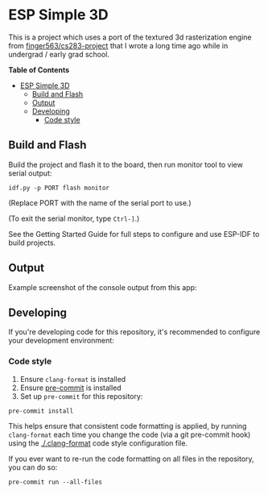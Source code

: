 # ESP Simple 3D

This is a project which uses a port of the textured 3d rasterization engine from
[finger563/cs283-project](https://github.com/finger563/cs283-project) that I
wrote a long time ago while in undergrad / early grad school. 

<!-- markdown-toc start - Don't edit this section. Run M-x markdown-toc-refresh-toc -->
**Table of Contents**

- [ESP Simple 3D](#esp-simple-3d)
  - [Build and Flash](#build-and-flash)
  - [Output](#output)
  - [Developing](#developing)
    - [Code style](#code-style)

<!-- markdown-toc end -->

## Build and Flash

Build the project and flash it to the board, then run monitor tool to view serial output:

```
idf.py -p PORT flash monitor
```

(Replace PORT with the name of the serial port to use.)

(To exit the serial monitor, type ``Ctrl-]``.)

See the Getting Started Guide for full steps to configure and use ESP-IDF to build projects.

## Output

Example screenshot of the console output from this app:

## Developing

If you're developing code for this repository, it's recommended to configure
your development environment:

### Code style

1. Ensure `clang-format` is installed
2. Ensure [pre-commit](https://pre-commit.com) is installed
3. Set up `pre-commit` for this repository:

  ``` console
  pre-commit install
  ```

This helps ensure that consistent code formatting is applied, by running
`clang-format` each time you change the code (via a git pre-commit hook) using
the [./.clang-format](./.clang-format) code style configuration file.

If you ever want to re-run the code formatting on all files in the repository,
you can do so:

``` console
pre-commit run --all-files
```
